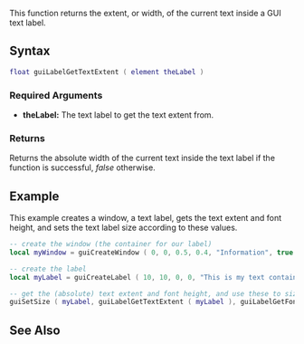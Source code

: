 This function returns the extent, or width, of the current text inside a GUI text label.

Syntax
------

``` lua
float guiLabelGetTextExtent ( element theLabel )
```

### Required Arguments

-   **theLabel:** The text label to get the text extent from.

### Returns

Returns the absolute width of the current text inside the text label if the function is successful, *false* otherwise.

Example
-------

This example creates a window, a text label, gets the text extent and font height, and sets the text label size according to these values.

``` lua
-- create the window (the container for our label)
local myWindow = guiCreateWindow ( 0, 0, 0.5, 0.4, "Information", true )

-- create the label
local myLabel = guiCreateLabel ( 10, 10, 0, 0, "This is my text container", false, myWindow )

-- get the (absolute) text extent and font height, and use these to size the label
guiSetSize ( myLabel, guiLabelGetTextExtent ( myLabel ), guiLabelGetFontHeight ( myLabel ), false )
```

See Also
--------
